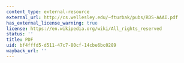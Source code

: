 ```yaml
---
content_type: external-resource
external_url: http://cs.wellesley.edu/~fturbak/pubs/RDS-AAAI.pdf
has_external_license_warning: true
license: https://en.wikipedia.org/wiki/All_rights_reserved
status: ''
title: PDF
uid: bf4fffd5-d511-47c7-80cf-14cbe6bc0289
wayback_url: ''
---
```

